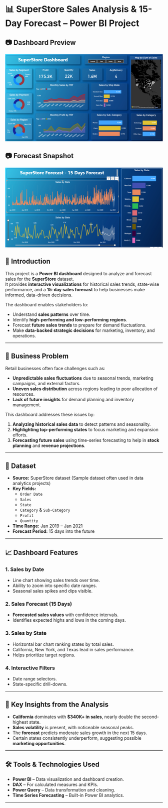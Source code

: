 # 📊 SuperStore Sales Analysis & 15-Day Forecast – Power BI Project

## 📷 Dashboard Preview
![Dashboard Screenshot](https://github.com/parthazad0812/Super_Store_Sales_Analysis_PowerBI/blob/main/Dash_Snap.png)
## 📷 Forecast Snapshot
![Forecast Screenshot](https://github.com/parthazad0812/Super_Store_Sales_Analysis_PowerBI/blob/main/Forecast_Snap.png)

## 📌 Introduction
This project is a **Power BI dashboard** designed to analyze and forecast sales for the **SuperStore** dataset.  
It provides **interactive visualizations** for historical sales trends, state-wise performance, and a **15-day sales forecast** to help businesses make informed, data-driven decisions.

The dashboard enables stakeholders to:
- Understand **sales patterns** over time.
- Identify **high-performing and low-performing regions**.
- Forecast **future sales trends** to prepare for demand fluctuations.
- Make **data-backed strategic decisions** for marketing, inventory, and operations.

---

## 🏢 Business Problem
Retail businesses often face challenges such as:
- **Unpredictable sales fluctuations** due to seasonal trends, marketing campaigns, and external factors.
- **Uneven sales distribution** across regions leading to poor allocation of resources.
- **Lack of future insights** for demand planning and inventory management.

This dashboard addresses these issues by:
1. **Analyzing historical sales data** to detect patterns and seasonality.
2. **Highlighting top-performing states** to focus marketing and expansion efforts.
3. **Forecasting future sales** using time-series forecasting to help in **stock planning** and **revenue projections**.

---

## 📂 Dataset
- **Source:** SuperStore dataset (Sample dataset often used in data analytics projects)
- **Key Fields:**
  - `Order Date`
  - `Sales`
  - `State`
  - `Category` & `Sub-Category`
  - `Profit`
  - `Quantity`
- **Time Range:** Jan 2019 – Jan 2021
- **Forecast Period:** 15 days into the future

---

## 📈 Dashboard Features
### 1. **Sales by Date**
   - Line chart showing sales trends over time.
   - Ability to zoom into specific date ranges.
   - Seasonal sales spikes and dips visible.

### 2. **Sales Forecast (15 Days)**
   - **Forecasted sales values** with confidence intervals.
   - Identifies expected highs and lows in the coming days.

### 3. **Sales by State**
   - Horizontal bar chart ranking states by total sales.
   - California, New York, and Texas lead in sales performance.
   - Helps prioritize target regions.

### 4. **Interactive Filters**
   - Date range selectors.
   - State-specific drill-downs.

---

## 🎯 Key Insights from the Analysis
- **California** dominates with **$340K+ in sales**, nearly double the second-highest state.
- **Sales volatility** is present, with noticeable seasonal peaks.
- The **forecast** predicts moderate sales growth in the next 15 days.
- Certain states consistently underperform, suggesting possible **marketing opportunities**.

---

## 🛠 Tools & Technologies Used
- **Power BI** – Data visualization and dashboard creation.
- **DAX** – For calculated measures and KPIs.
- **Power Query** – Data transformation and cleaning.
- **Time Series Forecasting** – Built-in Power BI analytics.

---
